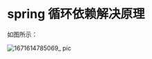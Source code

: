 # spring 循环依赖解决原理

如图所示：

![1671614785069_ pic](https://user-images.githubusercontent.com/69717405/109829358-66f23080-7c78-11eb-800e-8af79f89aa9a.jpg)
